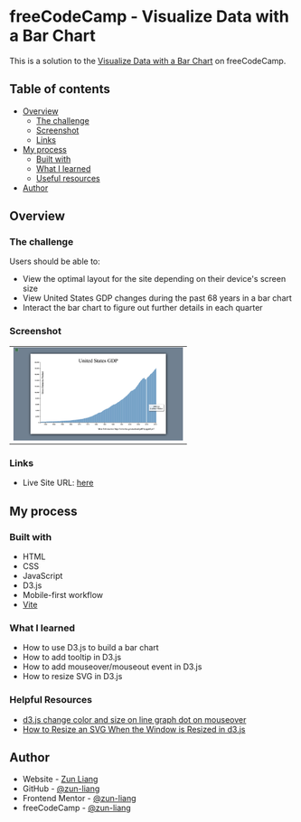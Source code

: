 # freeCodeCamp - Visualize Data with a Bar Chart

This is a solution to the [Visualize Data with a Bar Chart](https://www.freecodecamp.org/learn/data-visualization/data-visualization-projects/visualize-data-with-a-bar-chart) on freeCodeCamp.

## Table of contents

- [Overview](#overview)
  - [The challenge](#the-challenge)
  - [Screenshot](#screenshot)
  - [Links](#links)
- [My process](#my-process)
  - [Built with](#built-with)
  - [What I learned](#what-i-learned)
  - [Useful resources](#useful-resources)
- [Author](#author)

## Overview

### The challenge

Users should be able to:

- View the optimal layout for the site depending on their device's screen size
- View United States GDP changes during the past 68 years in a bar chart
- Interact the bar chart to figure out further details in each quarter

### Screenshot

<table>
  <tr>
    <td>
      <img src="./public/screenshots/screenshot-desktop.png" alt="screenshot desktop default" style="width: 300px" />
    </td>
  </tr>
</table>

### Links

- Live Site URL: [here](https://zun-liang.github.io/fcc-d3-bar-chart)

## My process

### Built with

- HTML
- CSS
- JavaScript
- D3.js
- Mobile-first workflow
- [Vite](https://vitejs.dev/)

### What I learned

- How to use D3.js to build a bar chart
- How to add tooltip in D3.js
- How to add mouseover/mouseout event in D3.js
- How to resize SVG in D3.js

### Helpful Resources

- [d3.js change color and size on line graph dot on mouseover](https://stackoverflow.com/questions/23703089/d3-js-change-color-and-size-on-line-graph-dot-on-mouseover)
- [How to Resize an SVG When the Window is Resized in d3.js](https://chartio.com/resources/tutorials/how-to-resize-an-svg-when-the-window-is-resized-in-d3-js/)

## Author

- Website - [Zun Liang](https://zunldev.com/)
- GitHub - [@zun-liang](https://github.com/zun-liang)
- Frontend Mentor - [@zun-liang](https://www.frontendmentor.io/profile/zun-liang)
- freeCodeCamp - [@zun-liang](https://www.freecodecamp.org/zun-liang)
